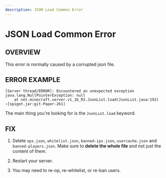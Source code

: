 ```yaml
---
description: JSON Load Common Error
---
```


# JSON Load Common Error

## OVERVIEW

This error is normally caused by a corrupted json file.

## ERROR EXAMPLE

```
[Server thread/ERROR]: Encountered an unexpected exception
java.lang.NullPointerException: null
    at net.minecraft.server.v1_16_R3.JsonList.load(JsonList.java:192) ~[spigot.jar:git-Paper-261]
```

The main thing you're looking for is the `JsonList.load` keyword.


## FIX


1. Delete `ops.json`, `whitelist.json`, `banned-ips.json`, `usercache.json` and `banned-players.json`. Make sure to **delete the whole file** and not just the content of them.

2. Restart your server.

3. You may need to re-op, re-whitelist, or re-ban users. 
